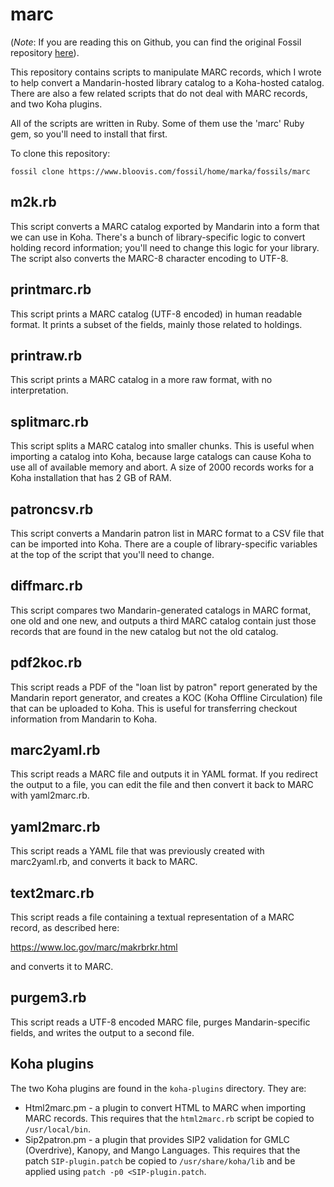 # marc

(*Note*: If you are reading this on Github, you can find the
original Fossil repository [here](https://www.bloovis.com/fossil/home/marka/fossils/marc/home)).

This repository contains scripts to manipulate MARC records, which
I wrote to help convert a Mandarin-hosted library catalog to
a Koha-hosted catalog.  There are also a few related scripts
that do not deal with MARC records, and two Koha plugins.

All of the scripts are written in Ruby.  Some of them
use the 'marc' Ruby gem, so you'll need to install that first.

To clone this repository:

```
fossil clone https://www.bloovis.com/fossil/home/marka/fossils/marc
```

## m2k.rb

This script converts a MARC catalog exported by Mandarin into a form that
we can use in Koha.  There's a bunch of library-specific logic to
convert holding record information; you'll need to change this logic
for your library.  The script also converts the MARC-8 character
encoding to UTF-8.

## printmarc.rb

This script prints a MARC catalog (UTF-8 encoded) in human readable format.  It prints
a subset of the fields, mainly those related to holdings.

## printraw.rb

This script prints a MARC catalog in a more raw format, with no
interpretation.

## splitmarc.rb

This script splits a MARC catalog into smaller chunks.  This is useful
when importing a catalog into Koha, because large catalogs can cause
Koha to use all of available memory and abort.  A size of 2000 records
works for a Koha installation that has 2 GB of RAM.

## patroncsv.rb

This script converts a Mandarin patron list in MARC format to a CSV
file that can be imported into Koha.  There are a couple of library-specific
variables at the top of the script that you'll need to change.

## diffmarc.rb

This script compares two Mandarin-generated catalogs in MARC format,
one old and one new, and outputs a third MARC catalog contain just
those records that are found in the new catalog but not the old catalog.

## pdf2koc.rb

This script reads a PDF of the "loan list by patron" report generated by the Mandarin
report generator, and creates a KOC (Koha Offline Circulation) file that can
be uploaded to Koha.  This is useful for transferring checkout information from
Mandarin to Koha.

## marc2yaml.rb

This script reads a MARC file and outputs it in YAML format.  If you redirect
the output to a file, you can edit the file and then convert it back to MARC
with yaml2marc.rb.

## yaml2marc.rb

This script reads a YAML file that was previously created with marc2yaml.rb,
and converts it back to MARC.

## text2marc.rb

This script reads a file containing a textual representation of a MARC record,
as described here:

  <https://www.loc.gov/marc/makrbrkr.html>

and converts it to MARC.

## purgem3.rb

This script reads a UTF-8 encoded MARC file, purges Mandarin-specific
fields, and writes the output to a second file.

## Koha plugins

The two Koha plugins are found in the `koha-plugins` directory.  They
are:

* Html2marc.pm - a plugin to convert HTML to MARC when importing MARC
  records.  This requires that the `html2marc.rb` script be copied
  to `/usr/local/bin`.
* Sip2patron.pm - a plugin that provides SIP2 validation for GMLC (Overdrive),
  Kanopy, and Mango Languages.  This requires that the patch `SIP-plugin.patch` be copied
  to `/usr/share/koha/lib` and be applied using `patch -p0 <SIP-plugin.patch`.
